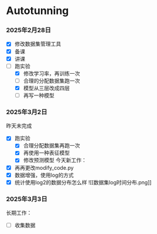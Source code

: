 # Autotunning
### 2025年2月28日
- [x] 修改数据集管理工具
- [x] 备课
- [x] 讲课
- [ ] 跑实验
	- [x] 修改学习率，再训练一次
	- [ ] 合理的分配数据集跑一次
	- [x] 模型从三层改成四层
	- [ ] 再写一种模型
### 2025年3月2日
昨天未完成
- [x] 跑实验
	- [x] 合理分配数据集再跑一次
	- [x] 再使用一种表征模型
	- [x] 修改预测模型
今天新工作：
- [x] 再再更改modify_code.py
- [x] 数据增强，使用log的方式
- [x] 统计使用log2的数据分布怎么样
	![[数据集log时间分布.png]]
### 2025年3月3日
长期工作：
- [ ] 收集数据

